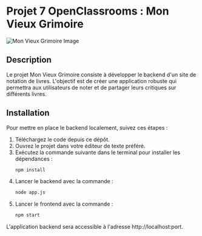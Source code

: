 # Projet 7 OpenClassrooms : Mon Vieux Grimoire

![Mon Vieux Grimoire Image](lien_vers_image.jpg)

## Description

Le projet Mon Vieux Grimoire consiste à développer le backend d'un site de notation de livres. L'objectif est de créer une application robuste qui permettra aux utilisateurs de noter et de partager leurs critiques sur différents livres.

## Installation

Pour mettre en place le backend localement, suivez ces étapes :

1. Téléchargez le code depuis ce dépôt.
2. Ouvrez le projet dans votre éditeur de texte préféré.
3. Exécutez la commande suivante dans le terminal pour installer les dépendances :
   ```bash
   npm install
4. Lancer le backend avec la commande :
   ```bash
   node app.js
5. Lancer le frontend avec la commande :
   ```bash
   npm start
L'application backend sera accessible à l'adresse http://localhost:port.
